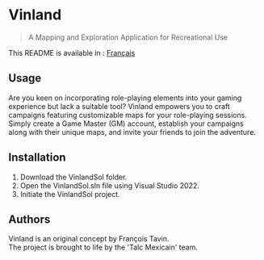 # Vinland
> A Mapping and Exploration Application for Recreational Use

This README is available in : [Français](README.md) 

## Usage

Are you keen on incorporating role-playing elements into your gaming experience but lack a suitable tool? Vinland empowers you to craft campaigns featuring customizable maps for your role-playing sessions. Simply create a Game Master (GM) account, establish your campaigns along with their unique maps, and invite your friends to join the adventure.

## Installation

1. Download the VinlandSol folder.
2. Open the VinlandSol.sln file using Visual Studio 2022.
3. Initiate the VinlandSol project.

## Authors

Vinland is an original concept by François Tavin.  
The project is brought to life by the 'Talc Mexicain' team.
